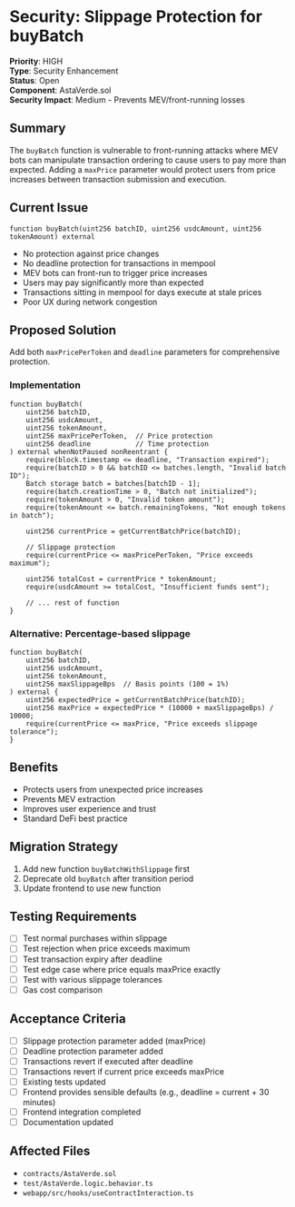 # Security: Slippage Protection for buyBatch

**Priority**: HIGH  
**Type**: Security Enhancement  
**Status**: Open  
**Component**: AstaVerde.sol  
**Security Impact**: Medium - Prevents MEV/front-running losses

## Summary

The `buyBatch` function is vulnerable to front-running attacks where MEV bots can manipulate transaction ordering to cause users to pay more than expected. Adding a `maxPrice` parameter would protect users from price increases between transaction submission and execution.

## Current Issue

```solidity
function buyBatch(uint256 batchID, uint256 usdcAmount, uint256 tokenAmount) external
```

- No protection against price changes
- No deadline protection for transactions in mempool
- MEV bots can front-run to trigger price increases
- Users may pay significantly more than expected
- Transactions sitting in mempool for days execute at stale prices
- Poor UX during network congestion

## Proposed Solution

Add both `maxPricePerToken` and `deadline` parameters for comprehensive protection.

### Implementation

```solidity
function buyBatch(
    uint256 batchID,
    uint256 usdcAmount,
    uint256 tokenAmount,
    uint256 maxPricePerToken,  // Price protection
    uint256 deadline           // Time protection
) external whenNotPaused nonReentrant {
    require(block.timestamp <= deadline, "Transaction expired");
    require(batchID > 0 && batchID <= batches.length, "Invalid batch ID");
    Batch storage batch = batches[batchID - 1];
    require(batch.creationTime > 0, "Batch not initialized");
    require(tokenAmount > 0, "Invalid token amount");
    require(tokenAmount <= batch.remainingTokens, "Not enough tokens in batch");

    uint256 currentPrice = getCurrentBatchPrice(batchID);

    // Slippage protection
    require(currentPrice <= maxPricePerToken, "Price exceeds maximum");

    uint256 totalCost = currentPrice * tokenAmount;
    require(usdcAmount >= totalCost, "Insufficient funds sent");

    // ... rest of function
}
```

### Alternative: Percentage-based slippage

```solidity
function buyBatch(
    uint256 batchID,
    uint256 usdcAmount,
    uint256 tokenAmount,
    uint256 maxSlippageBps  // Basis points (100 = 1%)
) external {
    uint256 expectedPrice = getCurrentBatchPrice(batchID);
    uint256 maxPrice = expectedPrice * (10000 + maxSlippageBps) / 10000;
    require(currentPrice <= maxPrice, "Price exceeds slippage tolerance");
}
```

## Benefits

- Protects users from unexpected price increases
- Prevents MEV extraction
- Improves user experience and trust
- Standard DeFi best practice

## Migration Strategy

1. Add new function `buyBatchWithSlippage` first
2. Deprecate old `buyBatch` after transition period
3. Update frontend to use new function

## Testing Requirements

- [ ] Test normal purchases within slippage
- [ ] Test rejection when price exceeds maximum
- [ ] Test transaction expiry after deadline
- [ ] Test edge case where price equals maxPrice exactly
- [ ] Test with various slippage tolerances
- [ ] Gas cost comparison

## Acceptance Criteria

- [ ] Slippage protection parameter added (maxPrice)
- [ ] Deadline protection parameter added
- [ ] Transactions revert if executed after deadline
- [ ] Transactions revert if current price exceeds maxPrice
- [ ] Existing tests updated
- [ ] Frontend provides sensible defaults (e.g., deadline = current + 30 minutes)
- [ ] Frontend integration completed
- [ ] Documentation updated

## Affected Files

- `contracts/AstaVerde.sol`
- `test/AstaVerde.logic.behavior.ts`
- `webapp/src/hooks/useContractInteraction.ts`
